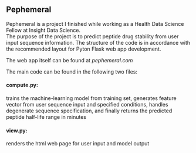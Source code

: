 ## Pephemeral
Pephemeral is a project I finished while working as a Health Data Science Fellow at Insight Data Science.  
The purpose of the project is to predict peptide drug stability from user input sequence information. 
The structure of the code is in accordance with the recommended layout for Pyton Flask web app development.  

The web app itself can be found at $pephemeral.com$  

The main code can be found in the following two files:  

#### compute.py:   
trains the machine-learning model from training set, generates feature vector from user sequence input and specified conditions, handles degenerate sequence specification, and finally returns the predicted peptide half-life range in minutes  

#### view.py: 
renders the html web page for user input and model output


